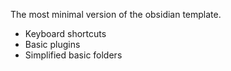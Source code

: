 
The most minimal version of the obsidian template. 
- Keyboard shortcuts 
- Basic plugins
- Simplified basic folders
